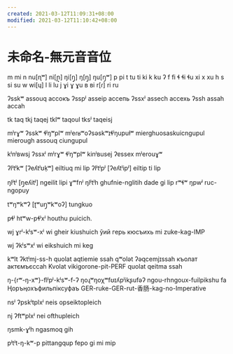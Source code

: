 ```yaml
---
created: 2021-03-12T11:09:31+08:00
modified: 2021-03-12T11:10:42+08:00
---
```


# 未命名-無元音音位

m mi n nu[ɳʷ] ni[ɲ̟] ŋi[ŋ̟] ŋ[ŋ̠] ŋu[ŋ̠ʷ]
p pi t tu ti ki k ku ʔ
f fi ɬ ɬi ɬu xi x xu h
s si su
w wi[ɥ] l li lu j ɣi ɣ ɣu
ʙ ʙi r[ɾ] ri ru

ʔsskʷ assouq ассокъ
ʔsspʲ asseip ассепь
ʔssxʲ assech ассехь
ʔssh assah ассаһ

tk taq
tkj taqej
tklʷ taqoul
tksʲ taqeisj

mʲrɣʷ ʔsskʷ ɬʲŋʷplʷ
mʲeɾʁʷoʔsəskʷɪɬʲŋupuɫʷ
mierghuosaskuicngupul
mierough assouq ciungupul

kʲnʲʙwsj ʔssxʲ mʲrɣʷ ɬʲŋʷplʷ
kinʲʙusej ʔɐssex mʲerouɣʷ

ʔlʲtʲkʷ [ʔeʎtʲʊk̠ʷ] eiltiuq mi lip
ʔlʲtʲpʲ [ʔeʎtʲipʲ] eiltip ti lip

ŋlʲtʲ [ŋ̠eʎitʲ] ngeilit lipi
ɣʷfnʲ ŋlʲtʲh ghufnie-nglitih dade gi lip
rʷɬʷ ŋpwʲ ruc-ngopuy

tʷŋʷkʷʔ [ʈʷuŋ̠ʷkʷoʔ] tungkuo

pɬʲ
htʷw-pɬʲxʲ houthu puicich.

wj ɣrʲ-kʲsʷ-xʲ
wi gheir kiushuich
ўий герь кюсъихь
mi zuke-kag-IMP

wj ʔkʲsʷxʲ
wi eikshuich
mi keg

kʷlt ʔktʲmj-ss-h
quolat aqtiemie ssah
qʷolət ʔəqcemjɪssah
къолат актємъєссаһ
Kvolat vikigorone-pit-PERF
quolat qeitma ssah

ŋ-{rʷ-ŋ-xʷ}-flʲpʲ-kʲsʷ-f-ʔ
ŋoɻʷŋoχʷfʊɪʎpʲikʂufəʔ
ngou-rhngoux-fuilpikshu fa
Ңоръңохъфильпіксуфаъ
GER-ruke-GER-rut-香肠-kag-no-Imperative

nsʲ ʔpskʲtplxʲ
neis opseiktopleich

nj ʔftʷplxʲ
nei ofthupleich

ŋsmk-ɣʲh
ngasmoq gih

pʲtʲt-ŋ-kʷ-p
pittangqup
fepo gi mi mip